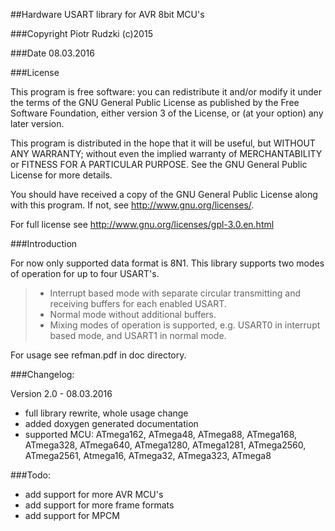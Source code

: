 ##Hardware USART library for AVR 8bit MCU's

###Copyright
    Piotr Rudzki (c)2015 

###Date
    08.03.2016 

###License

This program is free software: you can redistribute it and/or modify it under the terms of the GNU General Public License as published by the Free Software Foundation, either version 3 of the License, or (at your option) any later version.

This program is distributed in the hope that it will be useful, but WITHOUT ANY WARRANTY; without even the implied warranty of MERCHANTABILITY or FITNESS FOR A PARTICULAR PURPOSE. See the GNU General Public License for more details.

You should have received a copy of the GNU General Public License along with this program. If not, see http://www.gnu.org/licenses/.

For full license see http://www.gnu.org/licenses/gpl-3.0.en.html

###Introduction

For now only supported data format is 8N1. This library supports two modes of operation for up to four USART's.

> - Interrupt based mode with separate circular transmitting and receiving buffers for each enabled USART. 
> - Normal mode without additional buffers.
> - Mixing modes of operation is supported, e.g. USART0 in interrupt based mode, and USART1 in normal mode.

For usage see refman.pdf in doc directory.

###Changelog:

Version 2.0 - 08.03.2016
 - full library rewrite, whole usage change
 - added doxygen generated documentation
 - supported MCU: ATmega162, ATmega48, ATmega88, ATmega168, ATmega328, ATmega640, ATmega1280, ATmega1281, ATmega2560, ATmega2561, Atmega16, ATmega32, ATmega323, ATmega8

###Todo:
 - add support for more AVR MCU's
 - add support for more frame formats
 - add support for MPCM

